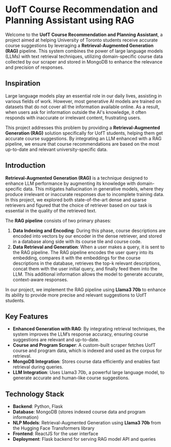 # UofT Course Recommendation and Planning Assistant using RAG

Welcome to the **UofT Course Recommendation and Planning Assistant**, a project aimed at helping University of Toronto students receive accurate course suggestions by leveraging a **Retrieval-Augmented Generation (RAG)** pipeline. This system combines the power of large language models (LLMs) with text retrieval techniques, utilizing domain-specific course data collected by our scraper and stored in MongoDB to enhance the relevance and precision of responses.

## Inspiration

Large language models play an essential role in our daily lives, assisting in various fields of work. However, most generative AI models are trained on datasets that do not cover all the information available online. As a result, when users ask for information outside the AI's knowledge, it often responds with inaccurate or irrelevant content, frustrating users.

This project addresses this problem by providing a **Retrieval-Augmented Generation (RAG)** solution specifically for UofT students, helping them get accurate course suggestions. By integrating an LLM enhanced with a RAG pipeline, we ensure that course recommendations are based on the most up-to-date and relevant university-specific data.

## Introduction

**Retrieval-Augmented Generation (RAG)** is a technique designed to enhance LLM performance by augmenting its knowledge with domain-specific data. This mitigates hallucination in generative models, where they produce irrelevant or inaccurate responses due to incomplete training data. In this project, we explored both state-of-the-art dense and sparse retrievers and figured that the choice of retriever based on our task is essential in the quality of the retrieved text.

The **RAG pipeline** consists of two primary phases:
1. **Data Indexing and Encoding**: During this phase, course descriptions are encoded into vectors by our encoder in the dense retriever, and stored in a database along side with its course tile and course code.
2. **Data Retrieval and Generation**: When a user makes a query, it is sent to the RAG pipeline. The RAG pipeline encodes the user query into its embedding, compares it with the embeddings for the course descriptions in the database, retrieves the top-k relevant descriptions, concat them with the user initial query, and finally feed them into the LLM. This additional information allows the model to generate accurate, context-aware responses.

In our project, we implement the RAG pipeline using **Llama3 70b** to enhance its ability to provide more precise and relevant suggestions to UofT students.

## Key Features
- **Enhanced Generation with RAG**: By integrating retrieval techniques, the system improves the LLM’s response accuracy, ensuring course suggestions are relevant and up-to-date.
- **Course and Program Scraper**: A custom-built scraper fetches UofT course and program data, which is indexed and used as the corpus for retrieval.
- **MongoDB Integration**: Stores course data efficiently and enables fast retrieval during queries.
- **LLM Integration**: Uses Llama3 70b, a powerful large language model, to generate accurate and human-like course suggestions.

## Technology Stack

- **Backend**: Python, Flask
- **Database**: MongoDB (stores indexed course data and program information)
- **NLP Models**: Retrieval-Augmented Generation using **Llama3 70b** from the Hugging Face Transformers library
- **Frontend**: ReactJS for the user interface
- **Deployment**: Flask backend for serving RAG model API and queries

